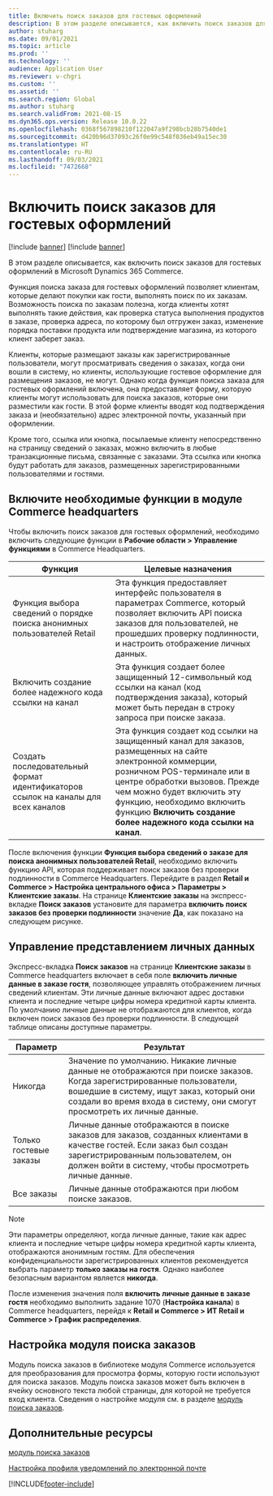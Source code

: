 ```yaml
---
title: Включить поиск заказов для гостевых оформлений
description: В этом разделе описывается, как включить поиск заказов для гостевых оформлений в Microsoft Dynamics 365 Commerce.
author: stuharg
ms.date: 09/01/2021
ms.topic: article
ms.prod: ''
ms.technology: ''
audience: Application User
ms.reviewer: v-chgri
ms.custom: ''
ms.assetid: ''
ms.search.region: Global
ms.author: stuharg
ms.search.validFrom: 2021-08-15
ms.dyn365.ops.version: Release 10.0.22
ms.openlocfilehash: 0368f567898210f122047a9f298bcb28b7540de1
ms.sourcegitcommit: d420b96d37093c26f0e99c548f036eb49a15ec30
ms.translationtype: HT
ms.contentlocale: ru-RU
ms.lasthandoff: 09/03/2021
ms.locfileid: "7472668"
---
```

# <a name="enable-order-lookup-for-guest-checkouts"></a>Включить поиск заказов для гостевых оформлений

[!include [banner](includes/banner.md)]
[!include [banner](includes/preview-banner.md)]

В этом разделе описывается, как включить поиск заказов для гостевых оформлений в Microsoft Dynamics 365 Commerce.

Функция поиска заказа для гостевых оформлений позволяет клиентам, которые делают покупки как гости, выполнять поиск по их заказам. Возможность поиска по заказам полезна, когда клиенты хотят выполнять такие действия, как проверка статуса выполнения продуктов в заказе, проверка адреса, по которому был отгружен заказ, изменение порядка поставки продукта или подтверждение магазина, из которого клиент заберет заказ.

Клиенты, которые размещают заказы как зарегистрированные пользователи, могут просматривать сведения о заказах, когда они вошли в систему, но клиенты, использующие гостевое оформление для размещения заказов, не могут. Однако когда функция поиска заказа для гостевых оформлений включена, она предоставляет форму, которую клиенты могут использовать для поиска заказов, которые они разместили как гости. В этой форме клиенты вводят код подтверждения заказа и (необязательно) адрес электронной почты, указанный при оформлении.

Кроме того, ссылка или кнопка, посылаемые клиенту непосредственно на страницу сведений о заказах, можно включить в любые транзакционные письма, связанные с заказами. Эта ссылка или кнопка будут работать для заказов, размещенных зарегистрированными пользователями и гостями.

## <a name="turn-on-necessary-features-in-commerce-headquarters"></a>Включите необходимые функции в модуле Commerce headquarters

Чтобы включить поиск заказов для гостевых оформлений, необходимо включить следующие функции в **Рабочие области \> Управление функциями** в Commerce Headquarters.

| Функция | Целевые назначения |
|---------|---------|
| Функция выбора сведений о порядке поиска анонимных пользователей Retail | Эта функция предоставляет интерфейс пользователя в параметрах Commerce, который позволяет включить API поиска заказов для пользователей, не прошедших проверку подлинности, и настроить отображение личных данных. |
| Включить создание более надежного кода ссылки на канал | Эта функция создает более защищенный 12-символьный код ссылки на канал (код подтверждения заказа), который может быть передан в строку запроса при поиске заказа. |
| Создать последовательный формат идентификаторов ссылок на каналы для всех каналов | Эта функция создает код ссылки на защищенный канал для заказов, размещенных на сайте электронной коммерции, розничном POS-терминале или в центре обработки вызовов. Прежде чем можно будет включить эту функцию, необходимо включить функцию **Включить создание более надежного кода ссылки на канал**. |

После включения функции **Функция выбора сведений о заказе для поиска анонимных пользователей Retail**, необходимо включить функцию API, которая поддерживает поиск заказов без проверки подлинности в Commerce Headquarters. Перейдите в раздел **Retail и Commerce \> Настройка центрального офиса \> Параметры \> Клиентские заказы**. На странице **Клиентские заказы** на экспресс-вкладке **Поиск заказов** установите для параметра **включить поиск заказов без проверки подлинности** значение **Да**, как показано на следующем рисунке.

## <a name="manage-the-display-of-personal-data"></a>Управление представлением личных данных

Экспресс-вкладка **Поиск заказов** на странице **Клиентские заказы** в Commerce headquarters включает в себя поле **включить личные данные в заказе гостя**, позволяющее управлять отображением личных сведений клиентам. Эти личные данные включают адрес доставки клиента и последние четыре цифры номера кредитной карты клиента. По умолчанию личные данные не отображаются для клиентов, когда включен поиск заказов без проверки подлинности. В следующей таблице описаны доступные параметры.

| Параметр | Результат |
|--------|--------|
| Никогда | Значение по умолчанию. Никакие личные данные не отображаются при поиске заказов. Когда зарегистрированные пользователи, вошедшие в систему, ищут заказ, который они создали во время входа в систему, они смогут просмотреть их личные данные. |
| Только гостевые заказы | Личные данные отображаются в поиске заказов для заказов, созданных клиентами в качестве гостей. Если заказ был создан зарегистрированным пользователем, он должен войти в систему, чтобы просмотреть личные данные. |
| Все заказы | Личные данные отображаются при любом поиске заказов. |

> [!NOTE]
> Эти параметры определяют, когда личные данные, такие как адрес клиента и последние четыре цифры номера кредитной карты клиента, отображаются анонимным гостям. Для обеспечения конфиденциальности зарегистрированных клиентов рекомендуется выбрать параметр **только заказы на гостя**. Однако наиболее безопасным вариантом является **никогда**.

После изменения значения поля **включить личные данные в заказе гостя** необходимо выполнить задание 1070 (**Настройка канала**) в Commerce headquarters, перейдя к **Retail и Commerce \> ИТ Retail и Commerce \> График распределения**.

## <a name="configure-the-order-lookup-module"></a>Настройка модуля поиска заказов

Модуль поиска заказов в библиотеке модуля Commerce используется для преобразования для просмотра формы, которую гости используют для поиска заказов. Модуль поиска заказов может быть включен в ячейку основного текста любой страницы, для которой не требуется вход клиента. Сведения о настройке модуля см. в разделе [модуль поиска заказов](order-lookup-module.md).

## <a name="additional-resources"></a>Дополнительные ресурсы

[модуль поиска заказов](order-lookup-module.md)

[Настройка профиля уведомлений по электронной почте](email-notification-profiles.md)

[!INCLUDE[footer-include](../includes/footer-banner.md)]

